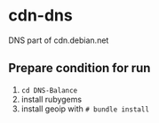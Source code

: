 cdn-dns
=======

DNS part of cdn.debian.net 

Prepare condition for run
----------------------------

1. `cd DNS-Balance`
1. install rubygems 
1. install geoip with `# bundle install`

